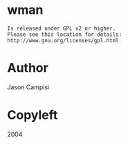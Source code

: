 wman
=====
    Is released under GPL v2 or higher. 
    Please see this location for details: http://www.gnu.org/licenses/gpl.html
	
Author
=====
Jason Campisi

Copyleft
=====
2004